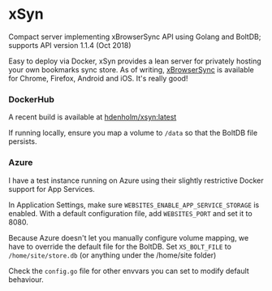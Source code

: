 # xSyn
Compact server implementing xBrowserSync API using Golang and BoltDB; supports API version 1.1.4 (Oct 2018)

Easy to deploy via Docker, xSyn provides a lean server for privately hosting your own bookmarks sync store. As of writing, [xBrowserSync](https://www.xbrowsersync.org/) is available for Chrome, Firefox, Android and iOS. It's really good!

### DockerHub
A recent build is available at [hdenholm/xsyn:latest](https://hub.docker.com/r/hdenholm/xsyn/)

If running locally, ensure you map a volume to `/data` so that the BoltDB file persists.

### Azure
I have a test instance running on Azure using their slightly restrictive Docker support for App Services. 

In Application Settings, make sure `WEBSITES_ENABLE_APP_SERVICE_STORAGE` is enabled. With a default configuration file, add `WEBSITES_PORT` and set it to 8080. 

Because Azure doesn't let you manually configure volume mapping, we have to override the default file for the BoltDB. Set `XS_BOLT_FILE` to `/home/site/store.db` (or anything under the /home/site folder)

Check the `config.go` file for other envvars you can set to modify default behaviour.
